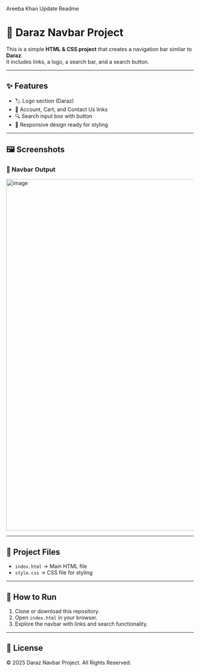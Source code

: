 Areeba Khan 
Update Readme
# 🛒 Daraz Navbar Project

This is a simple **HTML & CSS project** that creates a navigation bar similar to **Daraz**.  
It includes links, a logo, a search bar, and a search button.

---

## ✨ Features
- 🏷️ Logo section (Daraz)  
- 👤 Account, Cart, and Contact Us links  
- 🔍 Search input box with button  
- 📱 Responsive design ready for styling  

---

## 🖼️ Screenshots

### 🔹 Navbar Output
<img width="1888" height="945" alt="image" src="https://github.com/user-attachments/assets/8ad3933f-f7ab-4cb7-90b2-39a2c7401388" />


---

## 📂 Project Files
- `index.html` → Main HTML file  
- `style.css` → CSS file for styling  

---

## 🚀 How to Run
1. Clone or download this repository.  
2. Open `index.html` in your browser.  
3. Explore the navbar with links and search functionality.  

---

## 📜 License
© 2025 Daraz Navbar Project. All Rights Reserved.
